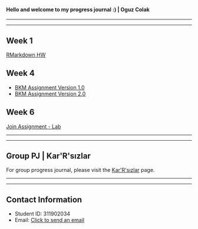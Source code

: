 #### Hello and welcome to my progress journal :) | Oguz Colak

-----------------------------------------------------------------------------------------------
-----------------------------------------------------------------------------------------------

## Week 1

[RMarkdown HW](https://oguzcolak.github.io/personal/oguz-colak-rmarkdown-homework.html)

## Week 4

* [BKM Assignment Version 1.0](https://oguzcolak.github.io/personal/oguz-colak-bkm-assignment.html)
* [BKM Assignment Version 2.0](https://oguzcolak.github.io/personal/oguz-colak-bkm-assignment-2.html)

## Week 6

[Join Assignment - Lab](https://oguzcolak.github.io/personal/week6-lab-join-assignment.html)

-----------------------------------------------------------------------------------------------
-----------------------------------------------------------------------------------------------

## Group PJ | Kar'R'sızlar

For group progress journal, please visit the [Kar'R'sızlar](https://pjournal.github.io/mef03g-Kar-R-sizlar/) page.

-----------------------------------------------------------------------------------------------
-----------------------------------------------------------------------------------------------

## Contact Information

* Student ID: 311902034
* Email: [Click to send an email](mailto:colako@mef.edu.tr)
